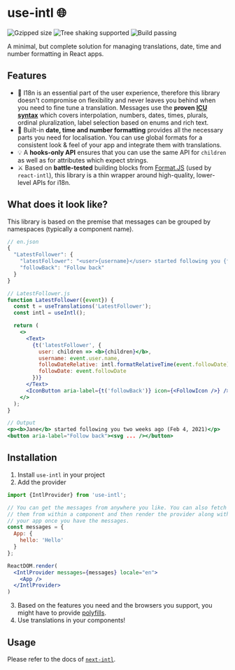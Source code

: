 # use-intl 🌐

![Gzipped size](https://badgen.net/bundlephobia/minzip/use-intl) ![Tree shaking supported](https://badgen.net/bundlephobia/tree-shaking/use-intl) ![Build passing](https://img.shields.io/github/workflow/status/amannn/next-intl/main)

A minimal, but complete solution for managing translations, date, time and number formatting in React apps.

## Features

- 🌟 I18n is an essential part of the user experience, therefore this library doesn't compromise on flexibility and never leaves you behind when you need to fine tune a translation. Messages use the **proven [ICU syntax](https://formatjs.io/docs/core-concepts/icu-syntax)** which covers interpolation, numbers, dates, times, plurals, ordinal pluralization, label selection based on enums and rich text.
- 📅 Built-in **date, time and number formatting** provides all the necessary parts you need for localisation. You can use global formats for a consistent look & feel of your app and integrate them with translations.
- 💡 A **hooks-only API** ensures that you can use the same API for `children` as well as for attributes which expect strings.
- ⚔️ Based on **battle-tested** building blocks from [Format.JS](https://formatjs.io/) (used by `react-intl`), this library is a thin wrapper around high-quality, lower-level APIs for i18n.

## What does it look like?

This library is based on the premise that messages can be grouped by namespaces (typically a component name).

```js
// en.json
{
  "LatestFollower": {
    "latestFollower": "<user>{username}</user> started following you {followDateRelative} ({followDate, date, short})",
    "followBack": "Follow back"
  }
}
```

```jsx
// LatestFollower.js
function LatestFollower({event}) {
  const t = useTranslations('LatestFollower');
  const intl = useIntl();

  return (
    <>
      <Text>
        {t('latestFollower', {
          user: children => <b>{children}</b>,
          username: event.user.name,
          followDateRelative: intl.formatRelativeTime(event.followDate),
          followDate: event.followDate
        })}
      </Text>
      <IconButton aria-label={t('followBack')} icon={<FollowIcon />} />
    </>
  );
}
```

```jsx
// Output
<p><b>Jane</b> started following you two weeks ago (Feb 4, 2021)</p>
<button aria-label="Follow back"><svg ... /></button>
```

## Installation

1. Install `use-intl` in your project
2. Add the provider
```jsx
import {IntlProvider} from 'use-intl';

// You can get the messages from anywhere you like. You can also fetch
// them from within a component and then render the provider along with
// your app once you have the messages.
const messages = {
  App: {
    hello: 'Hello'
  }
};

ReactDOM.render(
  <IntlProvider messages={messages} locale="en">
    <App />
  </IntlProvider>
)
```
3. Based on the features you need and the browsers you support, you might have to provide [polyfills](https://formatjs.io/docs/polyfills).
4. Use translations in your components!

## Usage

Please refer to the docs of [`next-intl`](https://github.com/amannn/next-intl#docs).
